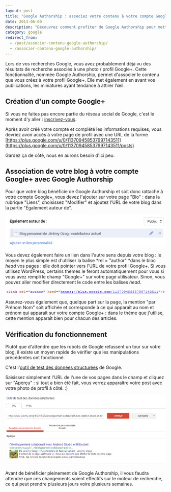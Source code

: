 ```yaml
---
layout: post
title: "Google Authorship : associez votre contenu à votre compte Google"
date: 2013-06-09
description: "Découvrez comment profiter de Google Authorship pour mettre en en avant le contenu que vous publiez et l'associer à votre compte Google+."
category: google
redirect_from:
  - /post/associer-contenu-google-authorship/
  - /associer-contenu-google-authorship/
---
```


Lors de vos recherches Google, vous avez probablement déjà vu des résultats de recherche associés à une photo / profil Google+. Cette fonctionnalité, nommée Google Authorship, permet d'associer le contenu que vous créez à votre profil Google+. Elle met également en avant vos publications, les miniatures ayant tendance à attirer l’œil.

## Création d'un compte Google+

Si vous ne faites pas encore partie du réseau social de Google, c'est le moment d'y aller : [inscrivez-vous](https://accounts.google.com/signup "Inscription Google+").

Après avoir créé votre compte et complété les informations requises, vous devriez avoir accès à votre page de profil avec une URL de la forme [https://plus.google.com/u/0/113709458537997143511](https://plus.google.com/u/0/113709458537997143511/posts)

Gardez ça de côté, nous en aurons besoin d'ici peu.

## Association de votre blog à votre compte Google+ avec Google Authorship

Pour que votre blog bénéficie de Google Authorship et soit donc rattaché à votre compte Google+, vous devez l'ajouter sur votre page "Bio" : dans la rubrique "Liens", choisissez "Modifier" et ajoutez l'URL de votre blog dans la partie "Également auteur de".

![URL du site Web dans le champ Egalement auteur de](/img/uploads/egalement_auteur_de.png)

Vous devez également faire un lien dans l'autre sens depuis votre blog : le moyen le plus simple est d'utiliser la balise *rel = "author" *dans le bloc *head* vos pages : elle doit pointer vers l'URL de votre profil Google+. Si vous utilisez WordPress, certains thèmes le feront automatiquement pour vous si vous avez rempli le champ "Google+" sur votre page utilisateur. Sinon, vous pouvez aller modifier directement le code entre les balises *head*.

![URL du profil Google+ sur la page utilisateur WordPress](/img/uploads/link_rel_author.png)

Assurez-vous également que, quelque part sur la page, la mention "par Prénom Nom" soit affichée et corresponde à ce qui apparaît au nom et prénom qui apparaît sur votre compte Google+ : dans le thème que j'utilise, cette mention apparaît bien pour chacun des articles.

## Vérification du fonctionnement

Plutôt que d'attendre que les robots de Google refassent un tour sur votre blog, il existe un moyen rapide de vérifier que les manipulations précédentes ont fonctionné.

C'est l'[outil de test des données structurées](http://www.google.com/webmasters/tools/richsnippets "Outil de test des données structurées") de Google.

Saisissez simplement l'URL de l'une de vos pages dans le champ et cliquez sur "Aperçu" : si tout a bien été fait, vous verrez apparaître votre post avec votre photo de profil à côté. :)

![Prévisualisation de Google Authorship avec l'outil Google](/img/uploads/test_donnees_structurees.png)

Avant de bénéficier pleinement de Google Authorship, il vous faudra attendre que ces changements soient effectifs sur le moteur de recherche, ce qui peut prendre plusieurs jours voire plusieurs semaines.
